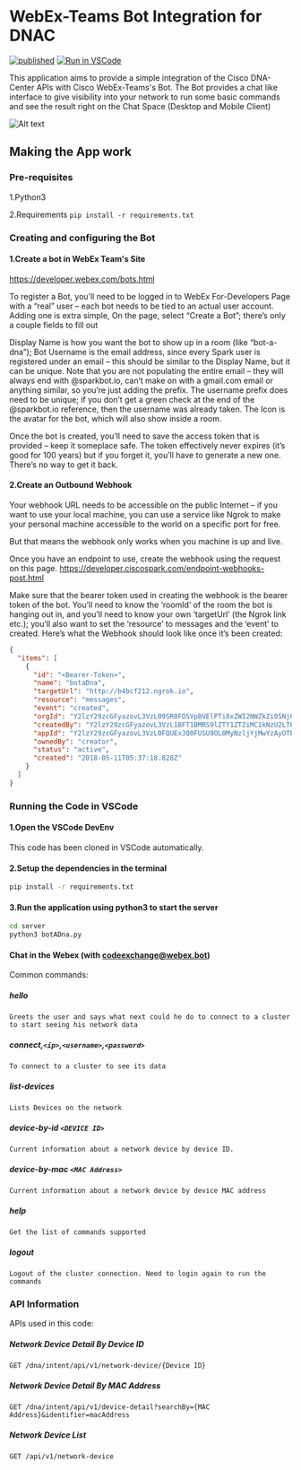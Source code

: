 # WebEx-Teams Bot Integration for DNAC

[![published](https://static.production.devnetcloud.com/codeexchange/assets/images/devnet-published.svg)](https://testing-developer.cisco.com/codeexchange/github/repo/lingjshi/DNAC-Webex-Teams-Bot-App) [![Run in VSCode](https://static.production.devnetcloud.com/codeexchange/assets/images/devnet-runable-icon.svg)](https://testing-developer.cisco.com/codespace/?id=devenv-vscode-base&community=true&type=vscode&GITHUB_SOURCE_REPO=https://github.com/lingjshi/DNAC-Webex-Teams-Bot-App)

This application aims to provide a simple integration of the Cisco DNA-Center APIs with Cisco WebEx-Teams's Bot.
The Bot provides a chat like interface to give visibility into your network to run some basic commands and see the result right on the Chat Space (Desktop and Mobile Client)



![Alt text](https://github.com/lingjshi/DNAC-Webex-Teams-Bot-App/blob/master/server/sampleScreen.png?raw=true "Sample Chat Session")


## Making the App work

### Pre-requisites 
1.Python3

2.Requirements `pip install -r requirements.txt`


### Creating and configuring the Bot

#### 1.Create a bot in WebEx Team's Site
https://developer.webex.com/bots.html

To register a Bot, you’ll need to be logged in to WebEx For-Developers Page with a “real” user – each bot needs to be tied to an actual user account. Adding one is extra simple, On the page, select “Create a Bot”; there’s only a couple fields to fill out

Display Name is how you want the bot to show up in a room (like “bot-a-dna”); 
Bot Username is the email address, since every Spark user is registered under an email – this should be similar to the Display Name, but it can be unique.  Note that you are not populating the entire email – they will always end with @sparkbot.io, can’t make on with a gmail.com email or anything similar, so you’re just adding the prefix. The username prefix does need to be unique; if you don’t get a green check at the end of the @sparkbot.io reference, then the username was already taken. The Icon is the avatar for the bot, which will also show inside a room. 

Once the bot is created, you’ll need to save the access token that is provided – keep it someplace safe.  The token effectively never expires (it’s good for 100 years) but if you forget it, you’ll have to generate a new one. There’s no way to get it back.

#### 2.Create an Outbound Webhook

Your webhook URL needs to be accessible on the public Internet – if you want to use your local machine, you can use a service like Ngrok to make your personal machine accessible to the world on a specific port for free.

But that means the webhook only works when you machine is up and live. 

Once you have an endpoint to use, create the webhook using the request on this page.
https://developer.ciscospark.com/endpoint-webhooks-post.html


Make sure that the bearer token used in creating the webhook is the bearer token of the bot. 
You’ll need to know the ‘roomId’ of the room the bot is hanging out in, and you’ll need to know your own ‘targetUrl’ (the Ngrok link etc.); you’ll also want to set the ‘resource’ to messages and the ‘event’ to created. Here’s what the Webhook should look like once it’s been created:
	
```json
{
  "items": [
    {
      "id": "<Bearer-Token>",
      "name": "botaDna",
      "targetUrl": "http://b4bcf212.ngrok.io",
      "resource": "messages",
      "event": "created",
      "orgId": "Y2lzY29zcGFyazovL3VzL09SR0FOSVpBVElPTi8xZWI2NWZkZi05NjQzLTQxN2YtOTk3NC1hZDcyY2FlMGUxMGY",
      "createdBy": "Y2lzY29zcGFyazovL3VzL1BFT1BMRS9lZTY1ZTZiMC1kNzU2LTQxZWMtYjg3MC1hOTNkMjY3OTBhMDk",
      "appId": "Y2lzY29zcGFyazovL3VzL0FQUExJQ0FUSU9OL0MyNzljYjMwYzAyOTE4MGJiNGJkYWViYjA2MWI3OTY1Y2RhMzliNjAyOTdjODUwM2YyNjZhYmY2NmM5OTllYzFm",
      "ownedBy": "creator",
      "status": "active",
      "created": "2018-05-11T05:37:18.828Z"
    }
  ]
}
```

### Running the Code in VSCode

#### 1.Open the VSCode DevEnv

This code has been cloned in VSCode automatically.

#### 2.Setup the dependencies in the terminal

```bash
pip install -r requirements.txt
```

#### 3.Run the application using python3 to start the server

```bash
cd server
python3 botADna.py
```


#### Chat in the Webex (with codeexchange@webex.bot)

Common commands:
	
##### hello
	Greets the user and says what next could he do to connect to a cluster to start seeing his network data
##### connect,`<ip>`,`<username>`,`<password>`
	To connect to a cluster to see its data
##### list-devices
	Lists Devices on the network
##### device-by-id `<DEVICE ID>`
	Current information about a network device by device ID.
##### device-by-mac `<MAC Address>`
	Current information about a network device by device MAC address
##### help
	Get the list of commands supported
##### logout
	Logout of the cluster connection. Need to login again to run the commands

### API Information

APIs used in this code:

##### Network Device Detail By Device ID
	GET /dna/intent/api/v1/network-device/{Device ID}
##### Network Device Detail By MAC Address
	GET /dna/intent/api/v1/device-detail?searchBy={MAC Address}&identifier=macAddress
##### Network Device List 
	GET /api/v1/network-device  
